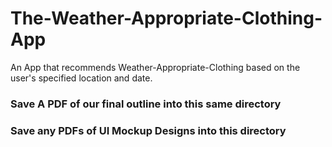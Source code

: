 # The-Weather-Appropriate-Clothing-App

An App that recommends Weather-Appropriate-Clothing based on the user's specified location and date.


### Save A PDF of our final outline into this same directory

### Save any PDFs of UI Mockup Designs into this directory